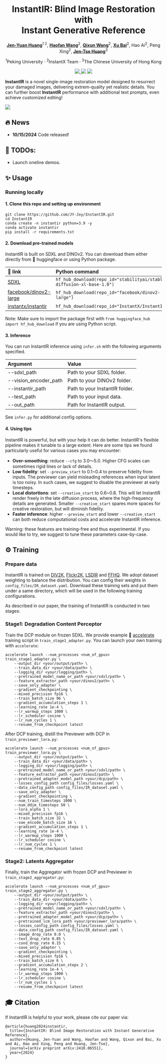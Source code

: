 <div align="center">
<h1>InstantIR: Blind Image Restoration with</br>Instant Generative Reference</h1>

[**Jen-Yuan Huang**](https://jy-joy.github.io)<sup>1&nbsp;2</sup>, [**Haofan Wang**](https://haofanwang.github.io/)<sup>2</sup>, [**Qixun Wang**](https://github.com/wangqixun)<sup>2</sup>, [**Xu Bai**](https://huggingface.co/baymin0220)<sup>2</sup>, Hao Ai<sup>2</sup>, Peng Xing<sup>2</sup>, [**Jen-Tse Huang**](https://penguinnnnn.github.io)<sup>3</sup> <br>

<sup>1</sup>Peking University · <sup>2</sup>InstantX Team · <sup>3</sup>The Chinese University of Hong Kong

<!-- <sup>*</sup>corresponding authors -->

<a href='https://arxiv.org/abs/2410.06551'><img src='https://img.shields.io/badge/arXiv-2410.06551-b31b1b.svg'>
<a href='https://jy-joy.github.io/InstantIR/'><img src='https://img.shields.io/badge/Project-Website-green'></a>
<a href='https://huggingface.co/InstantX/InstantIR'><img src='https://img.shields.io/static/v1?label=Model&message=Huggingface&color=orange'></a> 
<!-- [![GitHub](https://img.shields.io/github/stars/InstantID/InstantID?style=social)](https://github.com/InstantID/InstantID) -->

<!-- <a href='https://huggingface.co/spaces/InstantX/InstantID'><img src='https://img.shields.io/badge/%F0%9F%A4%97%20Hugging%20Face-Spaces-blue'></a>
[![ModelScope](https://img.shields.io/badge/ModelScope-Studios-blue)](https://modelscope.cn/studios/instantx/InstantID/summary)
[![Open in OpenXLab](https://cdn-static.openxlab.org.cn/app-center/openxlab_app.svg)](https://openxlab.org.cn/apps/detail/InstantX/InstantID) -->

</div>

**InstantIR** is a novel single-image restoration model designed to resurrect your damaged images, delivering extrem-quality yet realistic details. You can further boost **InstantIR** performance with additional text prompts, even achieve customized editing!


<!-- >**Abstract**: <br>
> Handling test-time unknown degradation is the major challenge in Blind Image Restoration (BIR), necessitating high model generalization. An effective strategy is to incorporate prior knowledge, either from human input or generative model. In this paper, we introduce Instant-reference Image Restoration (InstantIR), a novel diffusion-based BIR method which dynamically adjusts generation condition during inference. We first extract a compact representation of the input via a pre-trained vision encoder. At each generation step, this representation is used to decode current diffusion latent and instantiate it in the generative prior. The degraded image is then encoded with this reference, providing robust generation condition. We observe the variance of generative references fluctuate with degradation intensity, which we further leverage as an indicator for developing a sampling algorithm adaptive to input quality. Extensive experiments demonstrate InstantIR achieves state-of-the-art performance and offering outstanding visual quality. Through modulating generative references with textual description, InstantIR can restore extreme degradation and additionally feature creative restoration. -->

<img src='assets/teaser_figure.png'>

## 🔥 News
- **10/15/2024** Code released!

## 📝 TODOs:
- Launch oneline demos.

## ✨ Usage
<!-- ### Online Demo
We provide a Gradio Demo on 🤗, click the button below and have fun with InstantIR! -->

### Running locally
#### 1. Clone this repo and setting up environment
```
git clone https://github.com/JY-Joy/InstantIR.git
cd InstantIR
conda create -n instantir python=3.9 -y
conda activate instantir
pip install -r requirements.txt
```

#### 2. Download pre-trained models

InstantIR is built on SDXL and DINOv2. You can download them either directly from 🤗 huggingface or using Python package.

| 🤗 link | Python command
| :--- | :----------
|[SDXL](https://huggingface.co/stabilityai/stable-diffusion-xl-base-1.0) | `hf_hub_download(repo_id="stabilityai/stable-diffusion-xl-base-1.0")`
|[facebook/dinov2-large](https://huggingface.co/facebook/dinov2-large) | `hf_hub_download(repo_id="facebook/dinov2-large")`
|[instantx/instantir](https://huggingface.co/facebook/dinov2-large) | `hf_hub_download(repo_id="InstantX/InstantIR")`

Note: Make sure to import the package first with `from huggingface_hub import hf_hub_download` if you are using Python script.

#### 3. Inference

You can run InstantIR inference using `infer.sh` with the following arguments specified.

| Argument | Value
| :--- | :----------
|--sdxl_path | Path to your SDXL folder.
|--vision_encoder_path | Path to your DINOv2 folder.
|--instantir_path | Path to your InstantIR folder.
|--test_path | Path to your input data.
|--out_path | Path for InstantIR output.

See `infer.py` for additional config options. 

#### 4. Using tips

InstantIR is powerful, but with your help it can do better. InstantIR's flexible pipeline makes it tunable to a large extent. Here are some tips we found particularly useful for various cases you may encounter:
- **Over-smoothing**: reduce `--cfg` to 3.0～5.0. Higher CFG scales can sometimes rigid lines or lack of details.
- **Low fidelity**: set `--preview_start` to 0.1~0.4 to preserve fidelity from inputs. The previewer can yield misleading references when input latent is too noisy. In such cases, we suggest to disable the previewer at early timesteps.
- **Local distortions**: set `--creative_start` to 0.6~0.8. This will let InstantIR render freely in the late diffusion process, where the high-frequency details are generated. Smaller `--creative_start` spares more spaces for creative restoration, but will diminish fidelity.
- **Faster inference**: higher `--preview_start` and lower `--creative_start` can both reduce computational costs and accelerate InstantIR inference.

Warning: these features are training-free and thus experimental. If you would like to try, we suggest to tune these parameters case-by-case.

## ⚙️ Training

### Prepare data

InstantIR is trained on [DIV2K](https://www.kaggle.com/datasets/joe1995/div2k-dataset), [Flickr2K](https://www.kaggle.com/datasets/daehoyang/flickr2k), [LSDIR](https://data.vision.ee.ethz.ch/yawli/index.html) and [FFHQ](https://www.kaggle.com/datasets/rahulbhalley/ffhq-1024x1024). We adopt dataset weighting to balance the distribution. You can config their weights in ```config_files/IR_dataset.yaml```. Download these training sets and put them under a same directory, which will be used in the following training configurations.

As described in our paper, the training of InstantIR is conducted in two stages:

### Stage1: Degradation Content Perceptor

Train the DCP module on frozen SDXL. We provide example 🤗 [accelerate](https://huggingface.co/docs/accelerate/index) training script in `train_stage1_adapter.py`. You can launch your own training with `accelerate`:

```
accelerate launch --num_processes <num_of_gpus> train_stage1_adapter.py \
    --output_dir <your/output/path> \
    --train_data_dir <your/data/path> \
    --logging_dir <your/logging/path> \
    --pretrained_model_name_or_path <your/sdxl/path> \
    --feature_extractor_path <your/dinov2/path> \
    --save_only_adapter \
    --gradient_checkpointing \
    --mixed_precision fp16 \
    --train_batch_size 96 \
    --gradient_accumulation_steps 1 \
    --learning_rate 1e-4 \
    --lr_warmup_steps 1000 \
    --lr_scheduler cosine \
    --lr_num_cycles 1 \
    --resume_from_checkpoint latest
```

After DCP training, distill the Previewer with DCP in `train_previewer_lora.py`:

```
accelerate launch --num_processes <num_of_gpus> train_previewer_lora.py \
    --output_dir <your/output/path> \
    --train_data_dir <your/data/path> \
    --logging_dir <your/logging/path> \
    --pretrained_model_name_or_path <your/sdxl/path> \
    --feature_extractor_path <your/dinov2/path> \
    --pretrained_adapter_model_path <your/dcp/path> \
    --losses_config_path config_files/losses.yaml \
    --data_config_path config_files/IR_dataset.yaml \
    --save_only_adapter \
    --gradient_checkpointing \
    --num_train_timesteps 1000 \
    --num_ddim_timesteps 50 \
    --lora_alpha 1 \
    --mixed_precision fp16 \
    --train_batch_size 32 \
    --vae_encode_batch_size 16 \
    --gradient_accumulation_steps 1 \
    --learning_rate 1e-4 \
    --lr_warmup_steps 1000 \
    --lr_scheduler cosine \
    --lr_num_cycles 1 \
    --resume_from_checkpoint latest
```


### Stage2: Latents Aggregator

Finally, train the Aggregator with frozen DCP and Previewer in `train_stage2_aggregator.py`:

```
accelerate launch --num_processes <num_of_gpus> train_stage2_aggregator.py \
    --output_dir <your/output/path> \
    --train_data_dir <your/data/path> \
    --logging_dir <your/logging/path> \
    --pretrained_model_name_or_path <your/sdxl/path> \
    --feature_extractor_path <your/dinov2/path> \
    --pretrained_adapter_model_path <your/dcp/path> \
    --pretrained_lcm_lora_path <your/previewer_lora/path> \
    --losses_config_path config_files/losses.yaml \
    --data_config_path config_files/IR_dataset.yaml \
    --image_drop_rate 0.0 \
    --text_drop_rate 0.85 \
    --cond_drop_rate 0.15 \
    --save_only_adapter \
    --gradient_checkpointing \
    --mixed_precision fp16 \
    --train_batch_size 6 \
    --gradient_accumulation_steps 2 \
    --learning_rate 1e-4 \
    --lr_warmup_steps 1000 \
    --lr_scheduler cosine \
    --lr_num_cycles 1 \
    --resume_from_checkpoint latest
```

## 🎓 Citation

If InstantIR is helpful to your work, please cite our paper via:

```
@article{huang2024instantir,
  title={InstantIR: Blind Image Restoration with Instant Generative Reference},
  author={Huang, Jen-Yuan and Wang, Haofan and Wang, Qixun and Bai, Xu and Ai, Hao and Xing, Peng and Huang, Jen-Tse},
  journal={arXiv preprint arXiv:2410.06551},
  year={2024}
}
```